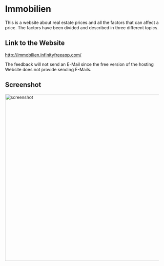 # Immobilien
This is a website about real estate prices and all the factors that can affect a price. The factors have been divided and described in three different topics.

## Link to the Website

http://immobilien.infinityfreeapp.com/

The feedback will not send an E-Mail since the free version of the hosting Website does not provide sending E-Mails.

## Screenshot

<img width="547" alt="screenshot" src="https://github.com/StefDegiorgi/Immobilien/assets/139114438/06fb1f16-95fa-4d4b-8025-5e2fd4663301">
